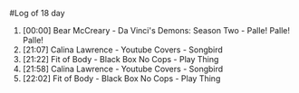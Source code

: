 #Log of 18 day

1. [00:00] Bear McCreary - Da Vinci's Demons: Season Two - Palle! Palle! Palle!
1. [21:07] Calina Lawrence - Youtube Covers - Songbird
1. [21:22] Fit of Body - Black Box No Cops - Play Thing
1. [21:58] Calina Lawrence - Youtube Covers - Songbird
1. [22:02] Fit of Body - Black Box No Cops - Play Thing
